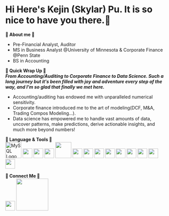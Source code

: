 # Hi Here's Kejin (Skylar) Pu. It is so nice to have you there.🩵
**🩶 About me 🩶**
- Pre-Financial Analyst, Auditor    
- MS in Business Analyst @University of Minnesota & Corporate Finance @Penn State  
- BS in Accounting

**🤍 Quick Wrap Up 🤍**   
**_From Accounting/Auditing to Corporate Finance to Data Science. Such a long journey but it's been filled with joy and adventure every step of the way, and I'm so glad that finally we met here._**   
- Accounting/auditing has endowed me with unparalleled numerical sensitivity.   
- Corporate finance introduced me to the art of modeling(DCF, M&A, Trading Compos Modeling...).  
- Data science has empowered me to handle vast amounts of data, uncover patterns, make predictions, derive actionable insights, and much more beyond numbers!

**💚 Language & Tools 💚**  
[<img src="https://www.mysql.com/common/logos/mysql-logo.svg" alt="MySQL Logo" width="50">](https://www.mysql.com/)
[<img src="https://icons.iconarchive.com/icons/cornmanthe3rd/plex/512/Other-mssql-icon.png" width="30">](https://www.microsoft.com/en-us/sql-server)
[<img src="https://upload.wikimedia.org/wikipedia/commons/1/1b/R_logo.png" width="30">](https://www.r-project.org/)
[<img src="https://www.vectorlogo.zone/logos/rstudio/rstudio-icon.svg" width="30">](https://www.rstudio.com/categories/rstudio-ide/)
[<img src="https://www.vectorlogo.zone/logos/python/python-icon.svg" width="50">](https://www.python.org/)
[<img src="https://pandas.pydata.org/static/img/pandas.svg" width="30">](https://pandas.pydata.org/)
[<img src="https://numpy.org/images/logos/numpy.svg" width="30">](https://numpy.org/)
[<img src="https://upload.wikimedia.org/wikipedia/commons/0/05/Scikit_learn_logo_small.svg" width="30">](https://scikit-learn.org/stable/)
[<img src="https://matplotlib.org/stable/_images/sphx_glr_logos2_003.png" width="30">](https://matplotlib.org/stable/)
[<img src="https://seaborn.pydata.org/_static/logo-wide-lightbg.svg" width="30">](https://seaborn.pydata.org/)
[<img src="https://www.vectorlogo.zone/logos/tensorflow/tensorflow-icon.svg" width="30">](https://www.tensorflow.org/)
[<img src="https://pytorch.org/assets/images/pytorch-logo.png" width="30">](https://pytorch.org/)
[<img src="https://hive.apache.org/images/hive_logo_medium.jpg" width="30">](https://hive.apache.org/)
[<img src="https://upload.wikimedia.org/wikipedia/commons/c/ca/LinkedIn_logo_initials.png" width="30">](https://cloud.google.com/?hl=en)

**🖤 Connect Me 🖤**  
[<img src="https://upload.wikimedia.org/wikipedia/commons/c/ca/LinkedIn_logo_initials.png" width="30">](https://www.linkedin.com/in/kejin-skylar-pu/)
[<img src="https://upload.wikimedia.org/wikipedia/commons/4/4b/Tableau_Logo.png" width="100">](https://public.tableau.com/app/profile/skylar.pu/vizzes)










